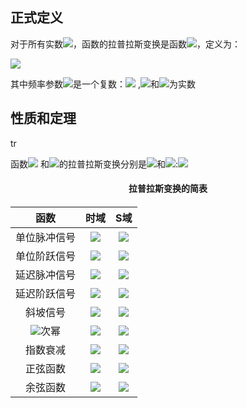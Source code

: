 ## 正式定义

对于所有实数<img src="http://chart.googleapis.com/chart?cht=tx&chl= $t\ge0$" style="border:none;">，函数的拉普拉斯变换是函数<img src="http://chart.googleapis.com/chart?cht=tx&chl= F(s)" style="border:none;">，定义为：

<img src="http://chart.googleapis.com/chart?cht=tx&chl= $$F(s)=\int_{0}^{\infty}e^{-st}f(t)dt$$" style="border:none;">

其中频率参数<img src="http://chart.googleapis.com/chart?cht=tx&chl= $s$" style="border:none;">是一个复数：<img src="http://latex.codecogs.com/gif.latex?{s=\sigma} +{i\omega}" />  ,<img src="http://chart.googleapis.com/chart?cht=tx&chl= $\sigma$" style="border:none;">和<img src="http://chart.googleapis.com/chart?cht=tx&chl= $\omega$" style="border:none;">为实数

## 性质和定理

tr

函数<img src="http://chart.googleapis.com/chart?cht=tx&chl= $f(t)$" style="border:none;"> 和<img src="http://chart.googleapis.com/chart?cht=tx&chl= $g(t)$" style="border:none;">的拉普拉斯变换分别是<img src="http://chart.googleapis.com/chart?cht=tx&chl= $F(s)$" style="border:none;">和<img src="http://chart.googleapis.com/chart?cht=tx&chl= $G(s)$" style="border:none;">:<img src="http://chart.googleapis.com/chart?cht=tx&chl= f(t)=\mathcal{L}^{-1}\{{F(s)}\}\\
g(t)=\mathcal{L}^{-1}\{{G(s)}\}" style="border:none;">


<h4><center>拉普拉斯变换的简表 <center><h4> 

|                          函数                          |                             时域                             |                             S域                              |
| :----------------------------------------------------: | :----------------------------------------------------------: | :----------------------------------------------------------: |
|                      单位脉冲信号                      | <img src="http://chart.googleapis.com/chart?cht=tx&chl= $\delta(t)$" style="border:none;"> | <img src="http://chart.googleapis.com/chart?cht=tx&chl= $1$" style="border:none;"> |
|                      单位阶跃信号                      | <img src="http://chart.googleapis.com/chart?cht=tx&chl= u(t)" style="border:none;"> | <img src="http://chart.googleapis.com/chart?cht=tx&chl= $\frac{1}{s}$ " style="border:none;"> |
|                      延迟脉冲信号                      | <img src="http://chart.googleapis.com/chart?cht=tx&chl= $\delta(t-\tau)$" style="border:none;"> | <img src="http://latex.codecogs.com/gif.latex?e^{-\tau {s}}" /> |
|                      延迟阶跃信号                      | <img src="http://chart.googleapis.com/chart?cht=tx&chl= $u(t-\tau)$" style="border:none;"> | <img src="http://latex.codecogs.com/gif.latex?\frac{1}{s}e^{-\tau{s}}" /> |
|                        斜坡信号                        | <img src="http://chart.googleapis.com/chart?cht=tx&chl= t\cdot {u(t)}" style="border:none;"> | <img src="http://chart.googleapis.com/chart?cht=tx&chl= \frac{1}{s^{2}}" style="border:none;"> |
| <img src="http://latex.codecogs.com/gif.latex?n"/>次幂 | <img src="http://chart.googleapis.com/chart?cht=tx&chl= $t^{n}u(t)$" style="border:none;"> | <img src="http://latex.codecogs.com/gif.latex?\frac{n!}{s^{n+1}}" /> |
|                        指数衰减                        | <img src="http://chart.googleapis.com/chart?cht=tx&chl= e^{-\alpha {t}}\cdot {u(t)}" style="border:none;"> | <img src="http://latex.codecogs.com/gif.latex?\frac{1}{s+\alpha}" /> |
|                        正弦函数                        | <img src="http://chart.googleapis.com/chart?cht=tx&chl= \sin(\omega {t})\cdot {u(t)}" style="border:none;"> | <img src="http://latex.codecogs.com/gif.latex?\frac{\omega ^{2}}{s^{2}+\omega^{2}} " /> |
|                        余弦函数                        | <img src="http://chart.googleapis.com/chart?cht=tx&chl= \cos(\omega {t})\cdot {u(t)}" style="border:none;"> | <img src="http://latex.codecogs.com/gif.latex?\frac{s^{2}}{s^{2}+\omega^{2}}" /> |

